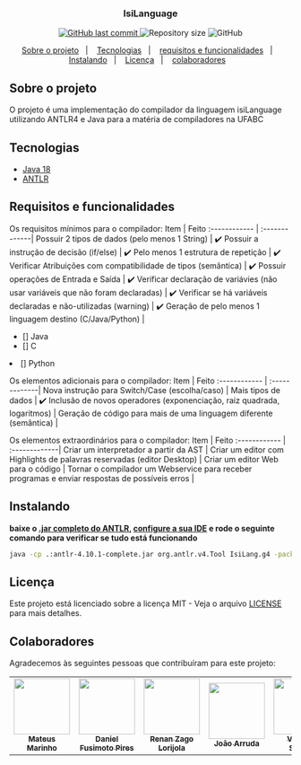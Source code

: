 

<h3 align="center">
  IsiLanguage
</h3>

<p align="center">

<a href="https://github.com/ViniciussSantos/compilador-isilanguage/commits/main">
    <img alt="GitHub last commit" src="https://img.shields.io/github/last-commit/ViniciussSantos/compilador-isilanguage">
  </a>

  <img alt="Repository size" src="https://img.shields.io/github/repo-size/ViniciussSantos/compilador-isilanguage">

  <img alt="GitHub" src="https://img.shields.io/github/license/ViniciussSantos/compilador-isilanguage">
</p>

<p align="center">
  <a href="#-sobre-o-projeto">Sobre o projeto</a>&nbsp;&nbsp;&nbsp;|&nbsp;&nbsp;&nbsp;
  <a href="#-tecnologias">Tecnologias</a>&nbsp;&nbsp;&nbsp;|&nbsp;&nbsp;&nbsp;
  <a href="#-requisitos-e-funcionalidades">requisitos e funcionalidades</a>&nbsp;&nbsp;&nbsp;|&nbsp;&nbsp;&nbsp;
   <a href="#-instalando">Instalando</a>&nbsp;&nbsp;&nbsp;|&nbsp;&nbsp;&nbsp;
  <a href="#-Licença">Licença</a>&nbsp;&nbsp;&nbsp;|&nbsp;&nbsp;&nbsp;  
  <a href="#-colaboradores">colaboradores</a>&nbsp;&nbsp;&nbsp;
</p>

##  Sobre o projeto

<p >O projeto é uma implementação do compilador da linguagem isiLanguage utilizando ANTLR4 e Java para a matéria de compiladores na UFABC</p>

##  Tecnologias

- [Java 18](https://www.java.com/pt-BR/)
- [ANTLR](https://www.antlr.org/)

## Requisitos e funcionalidades

Os requisitos mínimos para o compilador:
Item | Feito
:------------ | :-------------|
Possuir 2 tipos de dados (pelo menos 1 String) | :heavy_check_mark:
Possuir a instrução de decisão (if/else) | :heavy_check_mark:
Pelo menos 1 estrutura de repetição | :heavy_check_mark:
Verificar Atribuições com compatibilidade de tipos (semântica) | :heavy_check_mark:
Possuir operações de Entrada e Saída | :heavy_check_mark:
Verificar declaração de variávies (não usar variáveis que não foram declaradas) | :heavy_check_mark:
Verificar se há variáveis declaradas e não-utilizadas (warning) | :heavy_check_mark:
Geração de pelo menos 1 linguagem destino (C/Java/Python) |<ul><li>[] Java</li> <li>[] C</li></ul><li>[] Python</li></ul>

Os elementos adicionais para o compilador:
Item | Feito
:------------ | :-------------|
Nova instrução para Switch/Case (escolha/caso) |
Mais tipos de dados | :heavy_check_mark:
Inclusão de novos operadores (exponenciação, raiz quadrada, logaritmos) |
Geração de código para mais de uma linguagem diferente (semântica) |

Os elementos extraordinários para o compilador:
Item | Feito
:------------ | :-------------|
Criar um interpretador a partir da AST |
Criar um editor com Highlights de palavras reservadas (editor Desktop) |
Criar um editor Web para o código |
Tornar o compilador um Webservice para receber programas e enviar respostas de possíveis erros |

## Instalando
**baixe o [.jar completo do ANTLR](https://www.antlr.org/download.html), [configure a sua IDE](https://github.com/antlr/antlr4/blob/master/doc/java-target.md) e rode o seguinte comando para verificar se tudo está funcionando**
```bash
java -cp .:antlr-4.10.1-complete.jar org.antlr.v4.Tool IsiLang.g4 -package isilanguage.src.parser -o ./isilanguage/src/parser
```
##  Licença

Este projeto está licenciado sobre a licença MIT - Veja o arquivo [LICENSE](LICENSE) para mais detalhes.

##  Colaboradores

Agradecemos às seguintes pessoas que contribuíram para este projeto:

<table>
  <tr>
    <td align="center">
      <a href="https://github.com/marinhomateus">
        <img src="https://github.com/marinhomateus.png" width="100px;"/><br>
        <sub>
          <b>Mateus Marinho</b>
        </sub>
      </a>
    </td>
    <td align="center">
      <a href="https://github.com/FusiDaniel">
        <img src="https://github.com/FusiDaniel.png" width="100px;"/><br>
        <sub>
          <b> Daniel Fusimoto Pires </b>
        </sub>
      </a>
    </td>      
      <td align="center">
      <a href="https://github.com/RenanLorijola">
        <img src="https://github.com/RenanLorijola.png" width="100px;"/><br>
        <sub>
          <b>Renan Zago Lorijola </b>
        </sub>
      </a>
    </td> 
      <td align="center">
      <a href="https://github.com/joaoarruda2297">
        <img src="https://github.com/joaoarruda2297.png" width="100px;"/><br>
        <sub>
          <b>João Arruda</b>
        </sub>
      </a>
    </td> 
      <td align="center">
      <a href="https://github.com/ViniciussSantos">
        <img src="https://github.com/ViniciussSantos.png" width="100px;"/><br>
        <sub>
          <b>Vinicius Santos </b>
        </sub>
      </a>
    </td> 
        </td> 
</table>
